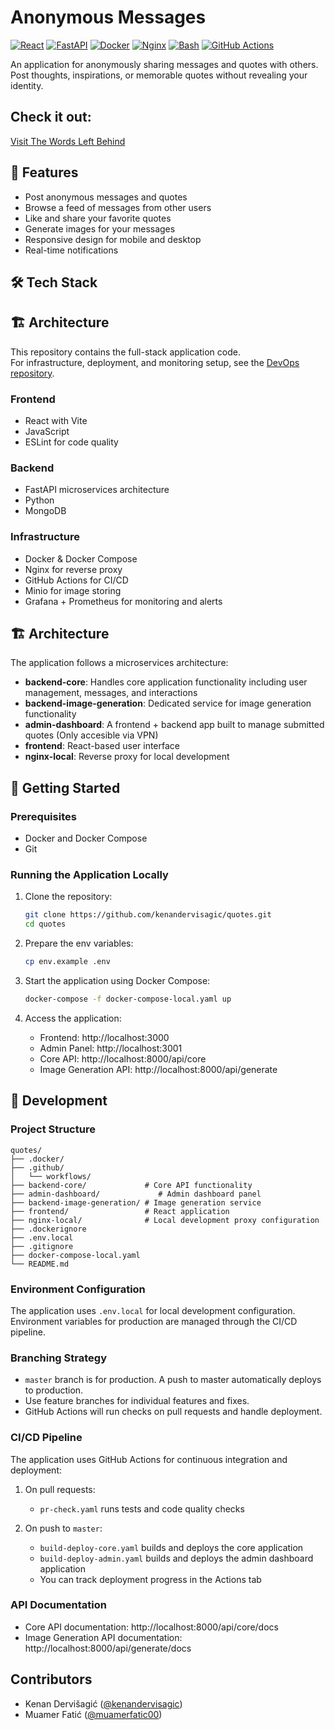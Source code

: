 # Anonymous Messages

[![React](https://img.shields.io/badge/React-18.2.0-blue)](https://reactjs.org/)
[![FastAPI](https://img.shields.io/badge/FastAPI-0.104.0-green)](https://fastapi.tiangolo.com/)
[![Docker](https://img.shields.io/badge/Docker-20.10.21-blue)](https://www.docker.com/)
[![Nginx](https://img.shields.io/badge/Nginx-1.23.3-green)](https://nginx.org/)
[![Bash](https://img.shields.io/badge/Bash-5.1.16-yellow)](https://www.gnu.org/software/bash/)
[![GitHub Actions](https://img.shields.io/badge/GitHub_Actions-2.0-blue)](https://github.com/features/actions)

An application for anonymously sharing messages and quotes with others. Post thoughts, inspirations, or memorable quotes without revealing your identity.

## Check it out:
[Visit The Words Left Behind](https://thewordsleftbehind.com)

## 🚀 Features

- Post anonymous messages and quotes
- Browse a feed of messages from other users
- Like and share your favorite quotes
- Generate images for your messages
- Responsive design for mobile and desktop
- Real-time notifications

## 🛠️ Tech Stack

## 🏗️ Architecture

This repository contains the full-stack application code.  
For infrastructure, deployment, and monitoring setup, see the [DevOps repository](https://github.com/kenandervisagic/quotes-infra).


### Frontend
- React with Vite
- JavaScript
- ESLint for code quality

### Backend
- FastAPI microservices architecture
- Python
- MongoDB

### Infrastructure
- Docker & Docker Compose
- Nginx for reverse proxy
- GitHub Actions for CI/CD
- Minio for image storing
- Grafana + Prometheus for monitoring and alerts

## 🏗️ Architecture

The application follows a microservices architecture:

- **backend-core**: Handles core application functionality including user management, messages, and interactions
- **backend-image-generation**: Dedicated service for image generation functionality
- **admin-dashboard**: A frontend + backend app built to manage submitted quotes (Only accesible via VPN)
- **frontend**: React-based user interface
- **nginx-local**: Reverse proxy for local development

## 🔧 Getting Started

### Prerequisites

- Docker and Docker Compose
- Git

### Running the Application Locally

1. Clone the repository:
   ```bash
   git clone https://github.com/kenandervisagic/quotes.git
   cd quotes
   ```
2. Prepare the env variables:
   ```bash
   cp env.example .env
   ```

3. Start the application using Docker Compose:
   ```bash
   docker-compose -f docker-compose-local.yaml up
   ```

4. Access the application:
   - Frontend: http://localhost:3000
   - Admin Panel: http://localhost:3001
   - Core API: http://localhost:8000/api/core
   - Image Generation API: http://localhost:8000/api/generate

## 📝 Development

### Project Structure

```
quotes/
├── .docker/
├── .github/
│   └── workflows/
├── backend-core/             # Core API functionality
├── admin-dashboard/             # Admin dashboard panel
├── backend-image-generation/ # Image generation service
├── frontend/                 # React application
├── nginx-local/              # Local development proxy configuration
├── .dockerignore
├── .env.local
├── .gitignore
├── docker-compose-local.yaml
└── README.md
```

### Environment Configuration

The application uses `.env.local` for local development configuration. Environment variables for production are managed through the CI/CD pipeline.

### Branching Strategy

- `master` branch is for production. A push to master automatically deploys to production.
- Use feature branches for individual features and fixes.
- GitHub Actions will run checks on pull requests and handle deployment.

### CI/CD Pipeline

The application uses GitHub Actions for continuous integration and deployment:

1. On pull requests:
   - `pr-check.yaml` runs tests and code quality checks

2. On push to `master`:
   - `build-deploy-core.yaml` builds and deploys the core application
   - `build-deploy-admin.yaml` builds and deploys the admin dashboard application 
   - You can track deployment progress in the Actions tab

### API Documentation

- Core API documentation: http://localhost:8000/api/core/docs
- Image Generation API documentation: http://localhost:8000/api/generate/docs


## Contributors

- Kenan Dervišagić ([@kenandervisagic](https://github.com/kenandervisagic))
- Muamer Fatić ([@muamerfatic00](https://github.com/muamerfatic00))


